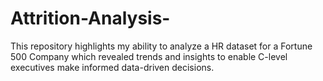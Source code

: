 # Attrition-Analysis-

This repository highlights my ability to analyze a HR dataset for a Fortune 500 Company which revealed trends and insights to enable C-level executives make informed data-driven decisions. 

